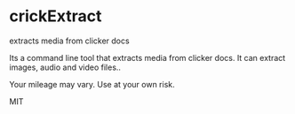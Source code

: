 # crickExtract
 extracts media from clicker docs

 Its a command line tool that extracts media from clicker docs. It can extract images, audio and video files..

 Your mileage may vary. Use at your own risk.

 MIT    